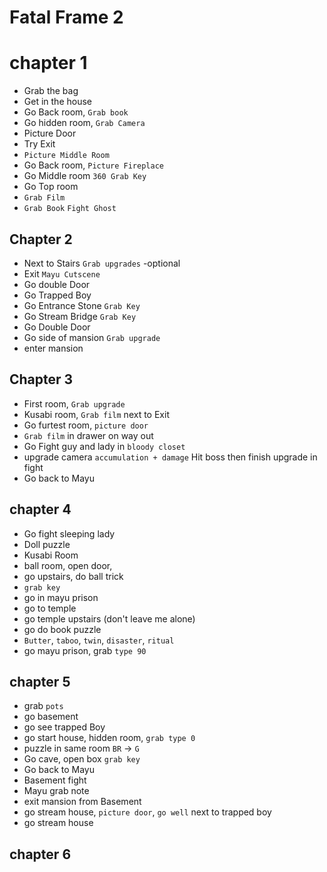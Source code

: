 # Fatal Frame 2

# chapter 1
- Grab the bag
- Get in the house
- Go Back room, `Grab book`
- Go hidden room, `Grab Camera`
- Picture Door
- Try Exit
- `Picture Middle Room`
- Go Back room, `Picture Fireplace`
- Go Middle room `360 Grab Key`
- Go Top room
- `Grab Film`
- `Grab Book` `Fight Ghost`

## Chapter 2

- Next to Stairs `Grab upgrades` -optional
- Exit `Mayu Cutscene`
- Go double Door
- Go Trapped Boy
- Go Entrance Stone `Grab Key`
- Go Stream Bridge `Grab Key`
- Go Double Door
- Go side of mansion `Grab upgrade`
- enter mansion

## Chapter 3
- First room, `Grab upgrade`
- Kusabi room, `Grab film` next to Exit
- Go furtest room, `picture door`
- `Grab film` in drawer on way out
- Go Fight guy and lady in `bloody closet`
- upgrade camera `accumulation + damage`
  Hit boss then finish upgrade in fight
- Go back to Mayu

## chapter 4
- Go fight sleeping lady
- Doll puzzle
- Kusabi Room
- ball room, open door,
- go upstairs, do ball trick
- `grab key`
- go in mayu prison
- go to temple
- go temple upstairs (don't leave me alone)
- go do book puzzle
- `Butter`, `taboo`, `twin`, `disaster`, `ritual`
- go mayu prison, grab `type 90`

## chapter 5
- grab `pots`
- go basement
- go see trapped Boy
- go start house, hidden room, `grab type 0`
- puzzle in same room `BR` -> `G`
- Go cave, open box `grab key`
- Go back to Mayu
- Basement fight
- Mayu grab note
- exit mansion from Basement
- go stream house, `picture door`, `go well` next to trapped boy
- go stream house

## chapter 6
